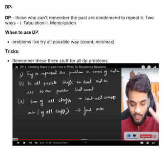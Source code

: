 #### DP:

**DP** - those who can't remember the past are condemend to repeat it.
Two ways -
i. Tabulation
ii. Memoization

**When to use DP**:

- problems like try all possible way (count, min/max)

**Tricks**:

- Remember these three stuff for all dp problems
  ![Tricks](./assets/dp0.png)

